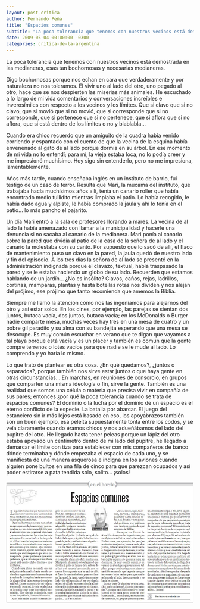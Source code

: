 ```yaml
---
layout: post-critica
author: Fernando Peña
title: "Espacios comunes"
subtitle: "La poca tolerancia que tenemos con nuestros vecinos está demostrada en esas tan bochornosas y necesarias medianeras."
date: 2009-05-04 00:00:00 -0300
categories: critica-de-la-argentina
---
```

La poca tolerancia que tenemos con nuestros vecinos está demostrada en las medianeras, esas tan bochornosas y necesarias medianeras.

Digo bochornosas porque nos echan en cara que verdaderamente y por naturaleza no nos toleramos. El vivir uno al lado del otro, uno pegado al otro, hace que se nos despierten las miserias más animales. He escuchado a lo largo de mi vida comentarios y conversaciones increíbles e inverosímiles con respecto a los vecinos y los límites. Que si clavo que si no clavo, que si movió que si no movió, que si corresponde que si no corresponde, que si pertenece que si no pertenece, que si aflora que si no aflora, que si está dentro de los límites o no y blablabla…

Cuando era chico recuerdo que un amiguito de la cuadra había venido corriendo y espantado con el cuento de que la vecina de la esquina había envenenado al gato de al lado porque dormía en su árbol. En ese momento de mi vida no lo entendí; para mí, la vieja estaba loca, no lo podía creer y me impresionó muchísimo. Hoy sigo sin entenderlo, pero no me impresiona, lamentablemente.

Años más tarde, cuando enseñaba inglés en un instituto de barrio, fui testigo de un caso de terror. Resulta que Mari, la mucama del instituto, que trabajaba hacía muchísimos años allí, tenía un canario roller que había encontrado medio tullidito mientras limpiaba el patio. Lo había recogido, le había dado agua y alpiste, le había comprado la jaula y ahí lo tenía en el patio… lo más pancho el pajarito.

Un día Mari entró a la sala de profesores llorando a mares. La vecina de al lado la había amenazado con llamar a la municipalidad y hacerle una denuncia si no sacaba al canario de la medianera. Mari ponía al canario sobre la pared que dividía al patio de la casa de la señora de al lado y el canario la molestaba con su canto. Por supuesto que lo sacó de allí, el flaco de mantenimiento puso un clavo en la pared, la jaula quedó de nuestro lado y fin del episodio. A los tres días la señora de al lado se presentó en la administración indignada porque el clavazo, textual, había traspasado la pared y se le estaba haciendo un globo de su lado. Recuerden que estamos hablando de un jardín… ¿No es insólito?
Clavos, caños, rejas, ladrillos, cortinas, mamparas, plantas y hasta botellas rotas nos dividen y nos alejan del prójimo, ese prójimo que tanto recomienda que amemos la Biblia.

Siempre me llamó la atención cómo nos las ingeniamos para alejarnos del otro y así estar solos. En los cines, por ejemplo, las parejas se sientan dos juntos, butaca vacía, dos juntos, butaca vacía; en los McDonalds o Burger nadie comparte mesa, muchas veces hay tres en una mesa de cuatro y un pobre gil paradito y su alma con su bandejita esperando que una mesa se desocupe. Es muy común escuchar en verano que te digan que vayamos a tal playa porque está vacía y es un placer y también es común que la gente compre terrenos o lotes vacíos para que nadie se le mude al lado. Lo comprendo y yo haría lo mismo.

Lo que trato de plantear es otra cosa. ¿En qué quedamos?, ¿juntos o separados?, porque también nos sirve estar juntos o que haya gente en otras circunstancias… En marchas, en reuniones de consorcio, en grupos que comparten una misma ideología o fin, sirve la gente. También es una realidad que somos una célula o materia que precisa vivir en compañía de sus pares; entonces ¿por qué la poca tolerancia cuando se trata de espacios comunes? El dominio o la lucha por el dominio de un espacio es el eterno conflicto de la especie. La batalla por abarcar. El juego del estanciero sin ir más lejos está basado en eso, los apoyabrazos también son un buen ejemplo, esa peleíta supuestamente tonta entre los codos, y se veía claramente cuando éramos chicos y nos adueñábamos del lado del pupitre del otro. He llegado hasta tener peleas porque un lápiz del otro estaba apoyado un centímetro dentro de mi lado del pupitre, he llegado a demarcar el límite con tiza para establecer con mis compañeros de banco dónde terminaba y dónde empezaba el espacio de cada uno, y se manifiesta de una manera asquerosa e indigna en los aviones cuando alguien pone bultos en una fila de cinco para que parezcan ocupados y así poder estirarse a pata tendida solo, solito... ¡solos!

[![Captura de la versión impresa del artículo "Espacios comunes"](/images/critica/20090504.jpg)](/images/critica/20090504.jpg)
